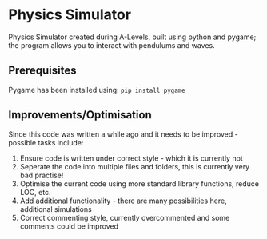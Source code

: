# Physics Simulator
Physics Simulator created during A-Levels, built using python and pygame; the program allows you to interact with pendulums and waves.

## Prerequisites
Pygame has been installed using:
`pip install pygame`

## Improvements/Optimisation
Since this code was written a while ago and it needs to be improved - possible tasks include:
1. Ensure code is written under correct style - which it is currently not
2. Seperate the code into multiple files and folders, this is currently very bad practise!
3. Optimise the current code using more standard library functions, reduce LOC, etc.
4. Add additional functionality - there are many possibilities here, additional simulations
5. Correct commenting style, currently overcommented and some comments could be improved
